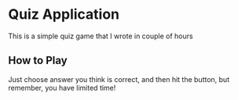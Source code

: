 <h1>Quiz Application</h1>

<p> This is a simple quiz game that I wrote in couple of hours </p>

<h2> How to Play </h2>

<p>Just choose answer you think is correct, and then hit the button, but remember, you have limited time! </p>
